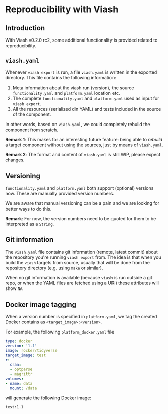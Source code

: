 # Reproducibility with Viash

## Introduction

With Viash v0.2.0 rc2, some additional functionality is provided related to reproducibility.

## `viash.yaml`

Whenever `viash export` is run, a file `viash.yaml` is written in the exported directory. This file contains the following information:

1. Meta information about the viash run (version), the source `functionality.yaml` and `platform.yaml` location etc.
2. The complete `functionality.yaml` and `platform.yaml` used as input for `viash export`.
3. All the resources (serialized din YAML) and tests included in the source of the component.

In other words, based on `viash.yaml`, we could completely rebuild the component from scratch.

__Remark 1__: This makes for an interesting future feature: being able to _rebuild_ a target component without using the sources, just by means of `viash.yaml`.

__Remark 2__: The format and content of `viash.yaml` is still WIP, please expect changes.

## Versioning

`functionality.yaml` and `platform.yaml` both support (optional) versions now. These are manually provided version numbers.

We are aware that manual versioning can be a pain and we are looking for better ways to do this.

__Remark__: For now, the version numbers need to be quoted for them to be interpreted as a `String`.

## Git information

The `viash.yaml` file contains git information (remote, latest commit) about the repository you're running `viash export` from. The idea is that when you build the `viash` targets from source, usually that will be done from the repository directory (e.g. using `make` or similar).

When no git information is available (because `viash` is run outside a git repo, or when the YAML files are fetched using a URI) these attributes will show `NA`.

## Docker image tagging

When a version number is specified in `platform.yaml`, we tag the created Docker contains as `<target_image>:<version>`.

For example, the following `platform_docker.yaml` file

```yaml
type: docker
version: '1.1'
image: rocker/tidyverse
target_image: test
r:
  cran:
  - optparse
  - magrittr
volumes:
- name: data
  mount: /data
```

will generate the following Docker image:

```
test:1.1
```


